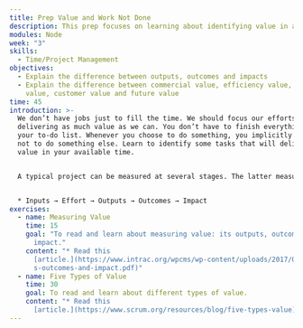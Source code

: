 ```yaml
---
title: Prep Value and Work Not Done
description: This prep focuses on learning about identifying value in a work setting.
modules: Node
week: "3"
skills:
  - Time/Project Management
objectives:
  - Explain the difference between outputs, outcomes and impacts
  - Explain the difference between commercial value, efficiency value, market
    value, customer value and future value
time: 45
introduction: >-
  We don’t have jobs just to fill the time. We should focus our efforts on
  delivering as much value as we can. You don’t have to finish everything on
  your to-do list. Whenever you choose to do something, you implicitly choose
  not to do something else. Learn to identify some tasks that will deliver more
  value in your available time.


  A typical project can be measured at several stages. The latter measures are closer to value, but these are harder to quantify:


  * Inputs → Effort → Outputs → Outcomes → Impact
exercises:
  - name: Measuring Value
    time: 15
    goal: "To read and learn about measuring value: its outputs, outcomes, and
      impact."
    content: "* Read this
      [article.](https://www.intrac.org/wpcms/wp-content/uploads/2017/01/Output\
      s-outcomes-and-impact.pdf)"
  - name: Five Types of Value
    time: 30
    goal: To read and learn about different types of value.
    content: "* Read this
      [article.](https://www.scrum.org/resources/blog/five-types-value)"
---
```

